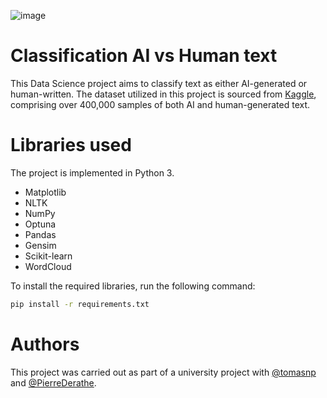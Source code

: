 ![image](https://storage.googleapis.com/kaggle-datasets-images/4288635/7379779/4a43561a7fbbeefe2cb730ac6079cdfd/dataset-cover.png?t=2024-01-10-23-36-43)

# Classification AI vs Human text

This Data Science project aims to classify text as either AI-generated or human-written. The dataset utilized in this project is sourced from [Kaggle](https://www.kaggle.com/datasets/shanegerami/ai-vs-human-text), comprising over 400,000 samples of both AI and human-generated text. 


# Libraries used
The project is implemented in Python 3.

- Matplotlib
- NLTK
- NumPy
- Optuna
- Pandas
- Gensim
- Scikit-learn
- WordCloud

To install the required libraries, run the following command:
```bash
pip install -r requirements.txt
```

# Authors
This project was carried out as part of a university project with [@tomasnp](https://github.com/tomasnp) and [@PierreDerathe](https://github.com/PierreDerathe).